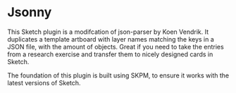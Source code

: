 # Jsonny

This Sketch plugin is a modifcation of json-parser by Koen Vendrik. It duplicates a template artboard with layer names matching the keys in a JSON file, with the amount of objects. Great if you need to take the entries from a research exercise and transfer them to nicely designed cards in Sketch. 

The foundation of this plugin is built using SKPM, to ensure it works with the latest versions of Sketch.
